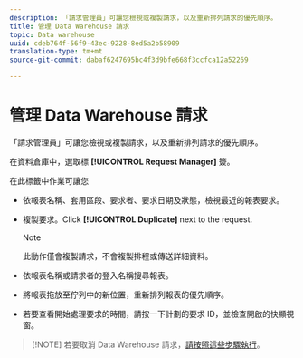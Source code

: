 ```yaml
---
description: 「請求管理員」可讓您檢視或複製請求，以及重新排列請求的優先順序。
title: 管理 Data Warehouse 請求
topic: Data warehouse
uuid: cdeb764f-56f9-43ec-9228-8ed5a2b58909
translation-type: tm+mt
source-git-commit: dabaf6247695bc4f3d9bfe668f3ccfca12a52269

---
```



# 管理 Data Warehouse 請求

「請求管理員」可讓您檢視或複製請求，以及重新排列請求的優先順序。

在資料倉庫中，選取標 **[!UICONTROL Request Manager]** 簽。

在此標籤中作業可讓您

* 依報表名稱、套用區段、要求者、要求日期及狀態，檢視最近的報表要求。
* 複製要求。Click **[!UICONTROL Duplicate]** next to the request.

   >[!NOTE]
   >
   >此動作僅會複製請求，不會複製排程或傳送詳細資料。

* 依報表名稱或請求者的登入名稱搜尋報表。
* 將報表拖放至佇列中的新位置，重新排列報表的優先順序。
* 若要查看開始處理要求的時間，請按一下計劃的要求 ID，並檢查開啟的快顯視窗。

>[!NOTE] 若要取消 Data Warehouse 請求，[請按照這些步驟執行](https://helpx.adobe.com/tw/analytics/kb/cancel-data-warehouse-requests.html)。

